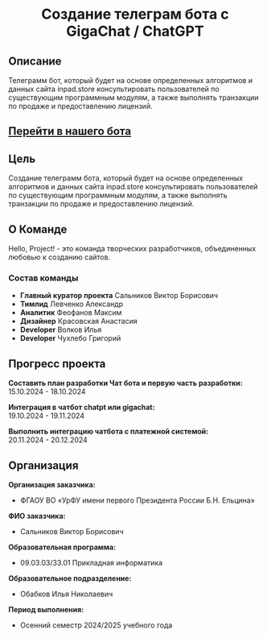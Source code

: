 <h1 align="center">
  <br>
  Создание телеграм бота с GigaChat / ChatGPT
  <br>
</h1>

## Описание
Телеграмм бот, который будет на основе определенных алгоритмов и данных сайта inpad.store консультировать пользователей по существующим программным модулям, а также выполнять транзакции по продаже и предоставлению лицензий.  

## <a href="https://t.me/HP_inpad_store_bot">Перейти в нашего бота</a>

## Цель  
Создание телеграмм бота, который будет на основе определенных алгоритмов и данных сайта inpad.store консультировать пользователей по существующим программным модулям, а также выполнять транзакции по продаже и предоставлению лицензий.  

## О Команде
Hello, Project! - это команда творческих разработчиков, объединенных любовью к созданию сайтов.
### Состав команды 
- **Главный куратор проекта** Сальников Виктор Борисович
- **Тимлид** Левченко Александр
- **Аналитик** Феофанов Максим
- **Дизайнер** Красовская Анастасия
- **Developer** Волков Илья
- **Developer** Чухлебо Григорий

## Прогресс проекта
**Составить план разработки Чат бота и первую часть разработки:**  
15.10.2024 - 18.10.2024

**Интеграция в чатбот chatpt или gigachat:**  
19.10.2024 - 19.11.2024

**Выполнить интеграцию чатбота с платежной системой:**  
20.11.2024 - 20.12.2024

## Организация
**Организация заказчика:**  
- ФГАОУ ВО «УрФУ имени первого Президента России Б.Н. Ельцина»

**ФИО заказчика:**  
- Сальников Виктор Борисович

**Образовательная программа:**  
- 09.03.03/33.01 Прикладная информатика

**Образовательное подразделение:**  
- Обабков Илья Николаевич

**Период выполнения:**  
- Осенний семестр 2024/2025 учебного года
